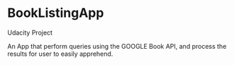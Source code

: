 # BookListingApp
Udacity Project

An App that perform queries using the GOOGLE Book API, and process the results for user to easily apprehend.

